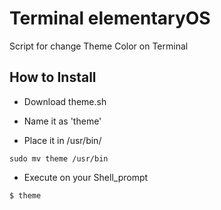 # Terminal elementaryOS
Script for change Theme Color on Terminal

## How to Install

* Download theme.sh

* Name it as 'theme'

* Place it in /usr/bin/

```
sudo mv theme /usr/bin
```

* Execute on your Shell_prompt

```
$ theme
```
